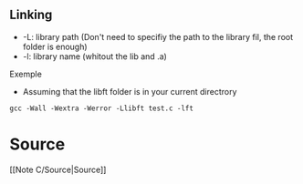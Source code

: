 
## Linking
- -L: library path (Don't need to specifiy the path to the library fil, the root folder is enough)
- -l: library name (whitout the lib and .a)

Exemple
- Assuming that the libft folder is in your current directrory
```
gcc -Wall -Wextra -Werror -Llibft test.c -lft
```
# Source
[[Note C/Source|Source]]

